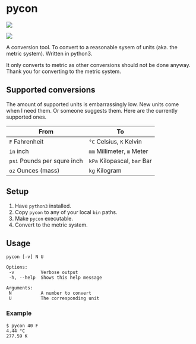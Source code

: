 # pycon

![](https://byob.yarr.is/tjarkdoering/continuous-reforestation/treebadge)

![](https://byob.yarr.is/RubbaBoy/BYOBTest/time)

A conversion tool. To convert to a reasonable sysem of units (aka. the metric system). Written in python3.

It only converts to metric as other conversions should not be done anyway.
Thank you for converting to the metric system.  


## Supported conversions

The amount of supported units is embarrassingly low. New units come when I need them. Or someone suggests them. Here are the currently supported ones.

| From           | To                       |
| -------------- | ------------------------ |
| `F` Fahrenheit | `°C` Celsius, `K` Kelvin |
| `in` inch      | `mm` Millimeter, `m` Meter |
| `psi` Pounds per squre inch | `kPa` Kilopascal, `bar` Bar |
| `oz` Ounces (mass) | `kg` Kilogram |


## Setup

1. Have `python3` installed.
2. Copy `pycon` to any of your local `bin` paths.
3. Make `pycon` executable.
3. Convert to the metric system.


## Usage

    pycon [-v] N U
    
    Options:
     -v          Verbose output
     -h, --help  Shows this help message

    Arguments:
     N           A number to convert
     U           The corresponding unit

### Example

    $ pycon 40 F
    4.44 °C
    277.59 K
